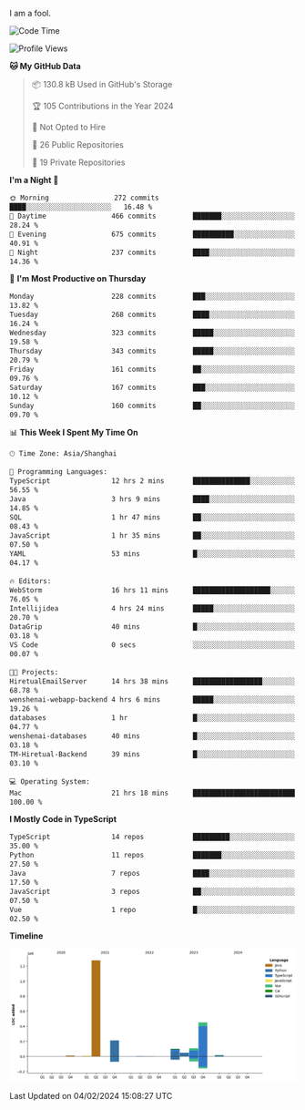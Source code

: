 I am a fool.

<!--START_SECTION:waka-->
![Code Time](http://img.shields.io/badge/Code%20Time-1%2C181%20hrs%2034%20mins-blue)

![Profile Views](http://img.shields.io/badge/Profile%20Views-0-blue)

**🐱 My GitHub Data** 

> 📦 130.8 kB Used in GitHub's Storage 
 > 
> 🏆 105 Contributions in the Year 2024
 > 
> 🚫 Not Opted to Hire
 > 
> 📜 26 Public Repositories 
 > 
> 🔑 19 Private Repositories 
 > 
**I'm a Night 🦉** 

```text
🌞 Morning                272 commits         ████░░░░░░░░░░░░░░░░░░░░░   16.48 % 
🌆 Daytime                466 commits         ███████░░░░░░░░░░░░░░░░░░   28.24 % 
🌃 Evening                675 commits         ██████████░░░░░░░░░░░░░░░   40.91 % 
🌙 Night                  237 commits         ████░░░░░░░░░░░░░░░░░░░░░   14.36 % 
```
📅 **I'm Most Productive on Thursday** 

```text
Monday                   228 commits         ███░░░░░░░░░░░░░░░░░░░░░░   13.82 % 
Tuesday                  268 commits         ████░░░░░░░░░░░░░░░░░░░░░   16.24 % 
Wednesday                323 commits         █████░░░░░░░░░░░░░░░░░░░░   19.58 % 
Thursday                 343 commits         █████░░░░░░░░░░░░░░░░░░░░   20.79 % 
Friday                   161 commits         ██░░░░░░░░░░░░░░░░░░░░░░░   09.76 % 
Saturday                 167 commits         ███░░░░░░░░░░░░░░░░░░░░░░   10.12 % 
Sunday                   160 commits         ██░░░░░░░░░░░░░░░░░░░░░░░   09.70 % 
```


📊 **This Week I Spent My Time On** 

```text
🕑︎ Time Zone: Asia/Shanghai

💬 Programming Languages: 
TypeScript               12 hrs 2 mins       ██████████████░░░░░░░░░░░   56.55 % 
Java                     3 hrs 9 mins        ████░░░░░░░░░░░░░░░░░░░░░   14.85 % 
SQL                      1 hr 47 mins        ██░░░░░░░░░░░░░░░░░░░░░░░   08.43 % 
JavaScript               1 hr 35 mins        ██░░░░░░░░░░░░░░░░░░░░░░░   07.50 % 
YAML                     53 mins             █░░░░░░░░░░░░░░░░░░░░░░░░   04.17 % 

🔥 Editors: 
WebStorm                 16 hrs 11 mins      ███████████████████░░░░░░   76.05 % 
Intellijidea             4 hrs 24 mins       █████░░░░░░░░░░░░░░░░░░░░   20.70 % 
DataGrip                 40 mins             █░░░░░░░░░░░░░░░░░░░░░░░░   03.18 % 
VS Code                  0 secs              ░░░░░░░░░░░░░░░░░░░░░░░░░   00.07 % 

🐱‍💻 Projects: 
HiretualEmailServer      14 hrs 38 mins      █████████████████░░░░░░░░   68.78 % 
wenshenai-webapp-backend 4 hrs 6 mins        █████░░░░░░░░░░░░░░░░░░░░   19.26 % 
databases                1 hr                █░░░░░░░░░░░░░░░░░░░░░░░░   04.77 % 
wenshenai-databases      40 mins             █░░░░░░░░░░░░░░░░░░░░░░░░   03.18 % 
TM-Hiretual-Backend      39 mins             █░░░░░░░░░░░░░░░░░░░░░░░░   03.10 % 

💻 Operating System: 
Mac                      21 hrs 18 mins      █████████████████████████   100.00 % 
```

**I Mostly Code in TypeScript** 

```text
TypeScript               14 repos            █████████░░░░░░░░░░░░░░░░   35.00 % 
Python                   11 repos            ███████░░░░░░░░░░░░░░░░░░   27.50 % 
Java                     7 repos             ████░░░░░░░░░░░░░░░░░░░░░   17.50 % 
JavaScript               3 repos             ██░░░░░░░░░░░░░░░░░░░░░░░   07.50 % 
Vue                      1 repo              █░░░░░░░░░░░░░░░░░░░░░░░░   02.50 % 
```



**Timeline**

![Lines of Code chart](https://raw.githubusercontent.com/VeejaLiu/VeejaLiu/master/assets/bar_graph.png)


 Last Updated on 04/02/2024 15:08:27 UTC
<!--END_SECTION:waka-->

